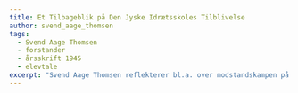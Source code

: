 ```yaml
---
title: Et Tilbageblik på Den Jyske Idrætsskoles Tilblivelse
author: svend_aage_thomsen
tags:
  - Svend Aage Thomsen
  - forstander
  - årsskrift 1945
  - elevtale
excerpt: "Svend Aage Thomsen reflekterer bl.a. over modstandskampen på skolen."
---
```

